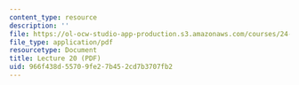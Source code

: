 ```yaml
---
content_type: resource
description: ''
file: https://ol-ocw-studio-app-production.s3.amazonaws.com/courses/24-917-conlangs-how-to-construct-a-language-fall-2018/966f438d55709fe27b452cd7b3707fb2_MIT24_917f18_lec20_disc_part.pdf
file_type: application/pdf
resourcetype: Document
title: Lecture 20 (PDF)
uid: 966f438d-5570-9fe2-7b45-2cd7b3707fb2
---
```

